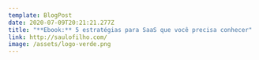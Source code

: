 ```yaml
---
template: BlogPost
date: 2020-07-09T20:21:21.277Z
title: "**Ebook:** 5 estratégias para SaaS que você precisa conhecer"
link: http://saulofilho.com/
image: /assets/logo-verde.png
---
```


